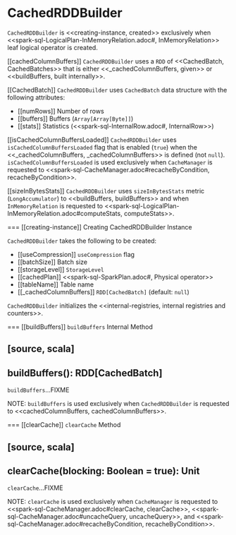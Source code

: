 # CachedRDDBuilder

`CachedRDDBuilder` is <<creating-instance, created>> exclusively when <<spark-sql-LogicalPlan-InMemoryRelation.adoc#, InMemoryRelation>> leaf logical operator is created.

[[cachedColumnBuffers]]
`CachedRDDBuilder` uses a `RDD` of <<CachedBatch, CachedBatches>> that is either <<_cachedColumnBuffers, given>> or <<buildBuffers, built internally>>.

[[CachedBatch]]
`CachedRDDBuilder` uses `CachedBatch` data structure with the following attributes:

* [[numRows]] Number of rows
* [[buffers]] Buffers (`Array[Array[Byte]]`)
* [[stats]] Statistics (<<spark-sql-InternalRow.adoc#, InternalRow>>)

[[isCachedColumnBuffersLoaded]]
`CachedRDDBuilder` uses `isCachedColumnBuffersLoaded` flag that is enabled (`true`) when the <<_cachedColumnBuffers, _cachedColumnBuffers>> is defined (not `null`). `isCachedColumnBuffersLoaded` is used exclusively when `CacheManager` is requested to <<spark-sql-CacheManager.adoc#recacheByCondition, recacheByCondition>>.

[[sizeInBytesStats]]
`CachedRDDBuilder` uses `sizeInBytesStats` metric (`LongAccumulator`) to <<buildBuffers, buildBuffers>> and when `InMemoryRelation` is requested to <<spark-sql-LogicalPlan-InMemoryRelation.adoc#computeStats, computeStats>>.

=== [[creating-instance]] Creating CachedRDDBuilder Instance

`CachedRDDBuilder` takes the following to be created:

* [[useCompression]] `useCompression` flag
* [[batchSize]] Batch size
* [[storageLevel]] `StorageLevel`
* [[cachedPlan]] <<spark-sql-SparkPlan.adoc#, Physical operator>>
* [[tableName]] Table name
* [[_cachedColumnBuffers]] `RDD[CachedBatch]` (default: `null`)

`CachedRDDBuilder` initializes the <<internal-registries, internal registries and counters>>.

=== [[buildBuffers]] `buildBuffers` Internal Method

[source, scala]
----
buildBuffers(): RDD[CachedBatch]
----

`buildBuffers`...FIXME

NOTE: `buildBuffers` is used exclusively when `CachedRDDBuilder` is requested to <<cachedColumnBuffers, cachedColumnBuffers>>.

=== [[clearCache]] `clearCache` Method

[source, scala]
----
clearCache(blocking: Boolean = true): Unit
----

`clearCache`...FIXME

NOTE: `clearCache` is used exclusively when `CacheManager` is requested to <<spark-sql-CacheManager.adoc#clearCache, clearCache>>, <<spark-sql-CacheManager.adoc#uncacheQuery, uncacheQuery>>, and <<spark-sql-CacheManager.adoc#recacheByCondition, recacheByCondition>>.
